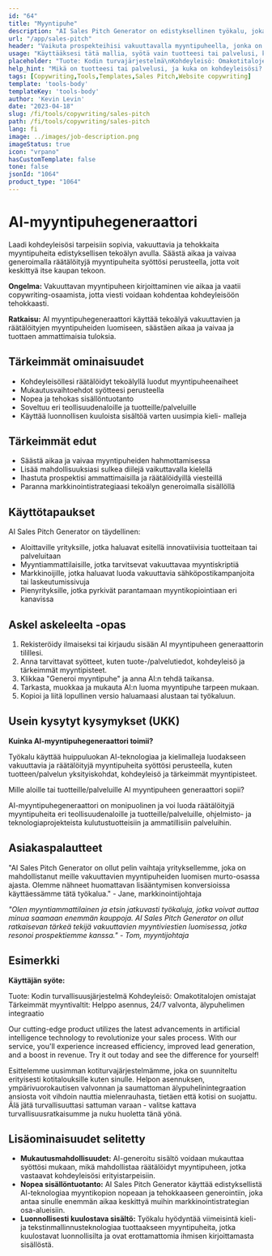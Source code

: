 ```yaml
---
id: "64"
title: "Myyntipuhe"
description: "AI Sales Pitch Generator on edistyksellinen työkalu, joka käyttää tekoälyä auttaakseen sinua luomaan vakuuttavia ja tehokkaita myyntipuheita, jotka on räätälöity kohdeyleisösi mukaan. Se säästää aikaa ja vaivaa generoimalla yksilöllisiä myyntipuheita syöttösi perusteella, jolloin voit keskittyä diilin loppuun saattamiseen."
url: "/app/sales-pitch"
header: "Vaikuta prospekteihisi vakuuttavalla myyntipuheella, jonka on luonut tekoäly."
usage: "Käyttääksesi tätä mallia, syötä vain tuotteesi tai palvelusi, kohdeyleisösi ja tärkeimmät myyntipisteet. AI myyntipuheen generaattori luo sitten räätälöidyn, vakuuttavan ja tehokkaan myyntipuheen syötteesi perusteella."
placeholder: "Tuote: Kodin turvajärjestelmä\nKohdeyleisö: Omakotitalojen omistajat\nAvainmyyntipisteet: Helppo asennus, 24/7 valvonta, älypuhelin integraatio"
help_hint: "Mikä on tuotteesi tai palvelusi, ja kuka on kohdeyleisösi? Kerro muutama tärkeä myyntivaltti, niin luomme vakuuttavan myyntipuheen kohdeyleisöllesi."
tags: [Copywriting,Tools,Templates,Sales Pitch,Website copywriting]
template: 'tools-body'
templateKey: 'tools-body'
author: 'Kevin Levin'
date: "2023-04-18"
slug: /fi/tools/copywriting/sales-pitch
path: /fi/tools/copywriting/sales-pitch
lang: fi
image: ../images/job-description.png
imageStatus: true
icon: "vrpano"
hasCustomTemplate: false
tone: false
jsonId: "1064"
product_type: "1064"
---
```

# AI-myyntipuhegeneraattori

Laadi kohdeyleisösi tarpeisiin sopivia, vakuuttavia ja tehokkaita myyntipuheita edistyksellisen tekoälyn avulla. Säästä aikaa ja vaivaa generoimalla räätälöityjä myyntipuheita syöttösi perusteella, jotta voit keskittyä itse kaupan tekoon.

**Ongelma:** Vakuuttavan myyntipuheen kirjoittaminen vie aikaa ja vaatii copywriting-osaamista, jotta viesti voidaan kohdentaa kohdeyleisöön tehokkaasti.

**Ratkaisu:** AI myyntipuhegeneraattori käyttää tekoälyä vakuuttavien ja räätälöityjen myyntipuheiden luomiseen, säästäen aikaa ja vaivaa ja tuottaen ammattimaisia tuloksia.

## Tärkeimmät ominaisuudet

- Kohdeyleisöllesi räätälöidyt tekoälyllä luodut myyntipuheenaiheet
- Mukautusvaihtoehdot syötteesi perusteella
- Nopea ja tehokas sisällöntuotanto
- Soveltuu eri teollisuudenaloille ja tuotteille/palveluille
- Käyttää luonnollisen kuuloista sisältöä varten uusimpia kieli- malleja

## Tärkeimmät edut

- Säästä aikaa ja vaivaa myyntipuheiden hahmottamisessa
- Lisää mahdollisuuksiasi sulkea diilejä vaikuttavalla kielellä
- Ihastuta prospektisi ammattimaisilla ja räätälöidyillä viesteillä
- Paranna markkinointistrategiaasi tekoälyn generoimalla sisällöllä

## Käyttötapaukset

AI Sales Pitch Generator on täydellinen:
- Aloittaville yrityksille, jotka haluavat esitellä innovatiivisia tuotteitaan tai palveluitaan
- Myyntiammattilaisille, jotka tarvitsevat vakuuttavaa myyntiskriptiä
- Markkinoijille, jotka haluavat luoda vakuuttavia sähköpostikampanjoita tai laskeutumissivuja
- Pienyrityksille, jotka pyrkivät parantamaan myyntikopiointiaan eri kanavissa

## Askel askeleelta -opas

1. Rekisteröidy ilmaiseksi tai kirjaudu sisään AI myyntipuheen generaattorin tilillesi.
2. Anna tarvittavat syötteet, kuten tuote-/palvelutiedot, kohdeyleisö ja tärkeimmät myyntipisteet.
3. Klikkaa "Generoi myyntipuhe" ja anna AI:n tehdä taikansa.
4. Tarkasta, muokkaa ja mukauta AI:n luoma myyntipuhe tarpeen mukaan.
5. Kopioi ja liitä lopullinen versio haluamaasi alustaan tai työkaluun.

## Usein kysytyt kysymykset (UKK)

**Kuinka AI-myyntipuhegeneraattori toimii?**

Työkalu käyttää huippuluokan AI-teknologiaa ja kielimalleja luodakseen vakuuttavia ja räätälöityjä myyntipuheita syöttösi perusteella, kuten tuotteen/palvelun yksityiskohdat, kohdeyleisö ja tärkeimmät myyntipisteet.

Mille aloille tai tuotteille/palveluille AI myyntipuheen generaattori sopii?

AI-myyntipuhegeneraattori on monipuolinen ja voi luoda räätälöityjä myyntipuheita eri teollisuudenaloille ja tuotteille/palveluille, ohjelmisto- ja teknologiaprojekteista kulutustuotteisiin ja ammatillisiin palveluihin.

## Asiakaspalautteet

"AI Sales Pitch Generator on ollut pelin vaihtaja yrityksellemme, joka on mahdollistanut meille vakuuttavien myyntipuheiden luomisen murto-osassa ajasta. Olemme nähneet huomattavan lisääntymisen konversioissa käyttäessämme tätä työkalua." - Jane, markkinointijohtaja

*"Olen myyntiammattilainen ja etsin jatkuvasti työkaluja, jotka voivat auttaa minua saamaan enemmän kauppoja. AI Sales Pitch Generator on ollut ratkaisevan tärkeä tekijä vakuuttavien myyntiviestien luomisessa, jotka resonoi prospektiemme kanssa." - Tom, myyntijohtaja*

## Esimerkki

**Käyttäjän syöte:**

Tuote: Kodin turvallisuusjärjestelmä
Kohdeyleisö: Omakotitalojen omistajat
Tärkeimmät myyntivaltit: Helppo asennus, 24/7 valvonta, älypuhelimen integraatio

Our cutting-edge product utilizes the latest advancements in artificial intelligence technology to revolutionize your sales process. With our service, you'll experience increased efficiency, improved lead generation, and a boost in revenue. Try it out today and see the difference for yourself!

Esittelemme uusimman kotiturvajärjestelmämme, joka on suunniteltu erityisesti kotitalouksille kuten sinulle. Helpon asennuksen, ympärivuorokautisen valvonnan ja saumattoman älypuhelinintegraation ansiosta voit vihdoin nauttia mielenrauhasta, tietäen että kotisi on suojattu. Älä jätä turvallisuuttasi sattuman varaan - valitse kattava turvallisuusratkaisumme ja nuku huoletta tänä yönä.

## Lisäominaisuudet selitetty

- **Mukautusmahdollisuudet:** AI-generoitu sisältö voidaan mukauttaa syöttösi mukaan, mikä mahdollistaa räätälöidyt myyntipuheen, jotka vastaavat kohdeyleisösi erityistarpeisiin.
- **Nopea sisällöntuotanto:** AI Sales Pitch Generator käyttää edistyksellistä AI-teknologiaa myyntikopion nopeaan ja tehokkaaseen generointiin, joka antaa sinulle enemmän aikaa keskittyä muihin markkinointistrategian osa-alueisiin.
- **Luonnollisesti kuulostava sisältö:** Työkalu hyödyntää viimeisintä kieli- ja tekstinmallinnusteknologiaa tuottaakseen myyntipuheita, jotka kuulostavat luonnollisilta ja ovat erottamattomia ihmisen kirjoittamasta sisällöstä.
